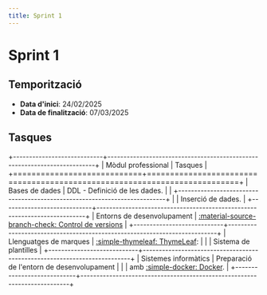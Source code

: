 ```yaml
---
title: Sprint 1
---
```

# Sprint 1
## Temporització
- __Data d'inici__: 24/02/2025
- __Data de finalització__: 07/03/2025

## Tasques
+----------------------------+--------------------------------------------------------------------------+
| Mòdul professional         | Tasques                                                                  |
+============================+==========================================================================+
| Bases de dades             | DDL - Definició de les dades.                                            |
|                            +--------------------------------------------------------------------------+
|                            | Inserció de dades.                                                       |
+----------------------------+--------------------------------------------------------------------------+
| Entorns de desenvolupament | [:material-source-branch-check: Control de versions][control-versions]   |
+----------------------------+--------------------------------------------------------------------------+
| Llenguatges de marques     | [:simple-thymeleaf: ThymeLeaf][thymeleaf]:                               |
|                            | Sistema de plantilles                                                    |
+----------------------------+--------------------------------------------------------------------------+
| Sistemes informàtics       | Preparació de l'entorn de desenvolupament                                |
|                            | amb [:simple-docker: Docker][docker].                                    |
+----------------------------+--------------------------------------------------------------------------+

[control-versions]: ../gestio/control_versions.md
[docker]: https://www.docker.com/
[thymeleaf]: https://www.thymeleaf.org/
